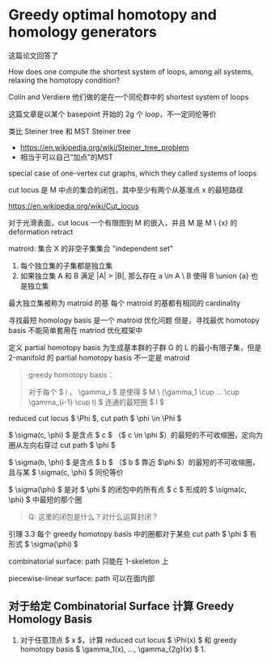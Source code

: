 # Greedy optimal homotopy and homology generators

这篇论文回答了

How does one compute the shortest system of loops, among all systems, relaxing the homotopy condition?

Colin and Verdiere 他们做的是在一个同伦群中的 shortest system of loops

这篇文章是以某个 basepoint 开始的 2g 个 loop，不一定同伦等价

类比 Steiner tree 和 MST
Steiner tree
- https://en.wikipedia.org/wiki/Steiner_tree_problem
- 相当于可以自己“加点”的MST

special case of one-vertex cut graphs, which they called systems of loops

cut locus 是 M 中点的集合的闭包，其中至少有两个从基准点 x 的最短路径

https://en.wikipedia.org/wiki/Cut_locus


对于光滑表面，cut locus 一个有限图到 M 的嵌入，并且 M 是 M \ {x} 的 deformation retract

matroid: 集合 X 的非空子集集合 "independent set"
1. 每个独立集的子集都是独立集
2. 如果独立集 A 和 B 满足 |A| > |B|, 那么存在 a \in A \ B 使得 B \union \{a\} 也是独立集

最大独立集被称为 matroid 的基
每个 matroid 的基都有相同的 cardinality

寻找最短 homology basis 是一个 matroid 优化问题
但是，寻找最优 homotopy basis 不能简单套用在 matriod 优化框架中

定义 partial homotopy basis 为生成基本群的子群 G 的 L 的最小有限子集，但是 2-manifold 的 partial homotopy basis 不一定是 matroid

> greedy homotopy basis：
>
> 对于每个 $ i $，$ \gamma_i $ 是使得 $ M \ (\gamma_1 \cup ... \cup \gamma_{i-1} \cup l) $ 连通的最短圈 $ l $ 



reduced cut locus $ \Phi $, cut path $ \phi \in \Phi $ 

$ \sigma(c, \phi) $ 是含点 $ c $ （$ c \in \phi $）的最短的不可收缩圈，定向为圈从左向右穿过 cut path $ \phi $ 

$ \sigma(b, \phi) $ 是含点 $ b $ （$ b $ 靠近 $\phi $）的最短的不可收缩圈，且与某 $ \sigma(c, \phi) $ 同伦等价

$ \sigma(\phi) $ 是对 $ \phi $ 的闭包中的所有点 $ c $ 形成的 $ \sigma(c, \phi) $ 中最短的那个圈

> Q: 这里的闭包是什么？对什么运算封闭？

引理 3.3 每个 greedy homotopy basis 中的圈都对于某些 cut path $ \phi $ 有形式 $ \sigma(\phi) $



combinatorial surface: path 只能在 1-skeleton 上

piecewise-linear surface: path 可以在面内部



## 对于给定 Combinatorial Surface 计算 Greedy Homology Basis

1. 对于任意顶点 $ x $，计算 reduced cut locus $ \Phi(x) $ 和 greedy homotopy basis $ \gamma_1(x), ..., \gamma_{2g}(x) $
   1. 